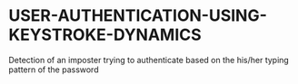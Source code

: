 # USER-AUTHENTICATION-USING-KEYSTROKE-DYNAMICS
Detection of an imposter trying to authenticate based on the his/her typing pattern of the password
